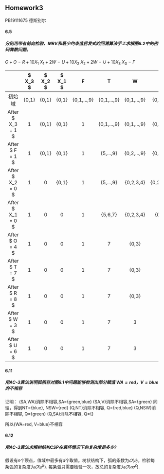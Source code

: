 ## Homework3
PB19111675  德斯别尔

#### 6.5

##### 分别用带有前向检验、MRV和最少约束值启发式的回溯算法手工求解图6.2中的密码算数问题。

$O+O=R+10X_1$
$X_1+2W=U+10X_2$
$X_2+2W=U+10X_3$
$X_3=F$

|         |  $ X_3 $        | $ X_2 $   |$ X_1 $         | F        | T  | W |O      | U      | R  |
| :-----------: |:-------------:| :---: | :----------: | :-----------: | :---: | :---: | :----------: | :-----------: | :---: |
| 初始域    | {0,1} | {0,1}| {0,1}     | {0,1,...,9} | {0,1,...,9} | {0,1,...,9} | {0,1,...,9}     |{0,1,...,9} | {0,1,...,9} |
| After   $ X_3 = 1 $     | 1 | {0,1} | {0,1}    | 1 | {0,1,...,9} | {0,1,...,9} |{0,1,...,9}    | {0,1,...,9} | {0,1,...,9}|
| After   $ F = 1 $      | 1 | {0,1}| {0,1}    | 1 | {5,...,9} | {0,2,...,9} | {0,2,...,9}   | {0,2,...,9} |{0,2,...,9} |
|  After   $ X_2 = 0 $      | 1 | 0| {0,1}    | 1 |  {5,...,9} | {0,2,3,4} | {0,2,4,6,8}     | {0,2,...,9} |{0,2,...,9} |
| After   $ X_1 = 0 $      | 1 | 0 | 0    | 1 |  {5,6,7} | {0,2,3,4} | {0,2,4}     | {0,4,6,8} | {0,4,8} |
| After   $ O = 4 $      | 1 | 0 | 0     | 1 | 7 | {0,3} | 4   | {0,6} | 8 |
| After   $ T = 7 $        | 1| 0 | 0     | 1 | 7 | {0,3} | 4      | {0,6}  | 8 |
| After   $ R = 8 $       | 1 |0 | 0    | 1 | 7 | {0,3} | 4    | {0,6}  |8|
| After   $ W = 3 $       | 1 | 0 | 0     | 1| 7 | 3 | 4   | 6 |8 |
| After   $ U = 6 $       | 1 | 0 | 0     | 1| 7 | 3 | 4    | 6 | 8 |

#### 6.11
##### 用AC-3算法说明弧相容对图6.1中问题能够检测出部分赋值 $WA=red$，$V=blue$ 的不相容

证明：
    (SA,WA)消除不相容,SA={green,blue}
    (SA,V)消除不相容,SA={green}
    同理，得到NT={blue}, NSW={red}
    (Q,NT)消除不相容, Q={red,blue}
    (Q,NSW)消除不相容, Q={green}
    (Q,SA)消除不相容, Q={}

所以{WA=red, V=blue}不相容



#### 6.12
##### 用AC-3算法求解树结构CSP在最坏情况下的复杂度是多少?

假设有𝑛个顶点，值域中最多有𝑑个取值。树状结构下，弧的条数为$𝑂(𝑛)$，检验每条弧的复杂度为$𝑂(𝑑^2)$.
每条弧只需要检验一次，故总的复杂度为$𝑂( 𝑛𝑑^2 )$.

